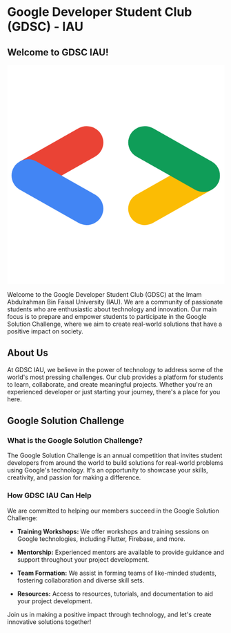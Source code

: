 # Google Developer Student Club (GDSC) - IAU

## Welcome to GDSC IAU!

<p align="center">
<img src="./assets/gdsc-logo.png" />
</p>

Welcome to the Google Developer Student Club (GDSC) at the Imam Abdulrahman Bin Faisal University (IAU). We are a community of passionate students who are enthusiastic about technology and innovation. Our main focus is to prepare and empower students to participate in the Google Solution Challenge, where we aim to create real-world solutions that have a positive impact on society.

## About Us

At GDSC IAU, we believe in the power of technology to address some of the world's most pressing challenges. Our club provides a platform for students to learn, collaborate, and create meaningful projects. Whether you're an experienced developer or just starting your journey, there's a place for you here.

## Google Solution Challenge

### What is the Google Solution Challenge?

The Google Solution Challenge is an annual competition that invites student developers from around the world to build solutions for real-world problems using Google's technology. It's an opportunity to showcase your skills, creativity, and passion for making a difference.

### How GDSC IAU Can Help

We are committed to helping our members succeed in the Google Solution Challenge:

- **Training Workshops:** We offer workshops and training sessions on Google technologies, including Flutter, Firebase, and more.

- **Mentorship:** Experienced mentors are available to provide guidance and support throughout your project development.

- **Team Formation:** We assist in forming teams of like-minded students, fostering collaboration and diverse skill sets.

- **Resources:** Access to resources, tutorials, and documentation to aid your project development.

Join us in making a positive impact through technology, and let's create innovative solutions together!
